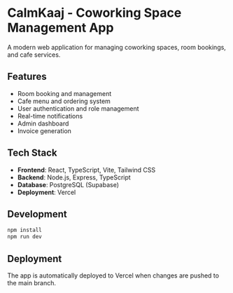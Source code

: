 # CalmKaaj - Coworking Space Management App

A modern web application for managing coworking spaces, room bookings, and cafe services.

## Features

- Room booking and management
- Cafe menu and ordering system
- User authentication and role management
- Real-time notifications
- Admin dashboard
- Invoice generation

## Tech Stack

- **Frontend**: React, TypeScript, Vite, Tailwind CSS
- **Backend**: Node.js, Express, TypeScript
- **Database**: PostgreSQL (Supabase)
- **Deployment**: Vercel

## Development

```bash
npm install
npm run dev
```

## Deployment

The app is automatically deployed to Vercel when changes are pushed to the main branch. 